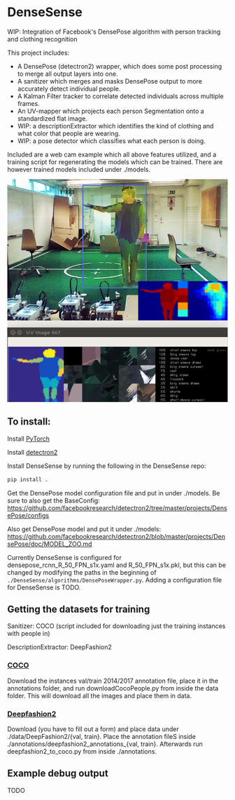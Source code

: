 # DenseSense
WIP: Integration of Facebook's DensePose algorithm with person tracking and clothing recognition

This project includes:
* A DensePose (detectron2) wrapper, which does some post processing to merge all output layers into one.
* A sanitizer which merges and masks DensePose output to more accurately detect individual people.
* A Kalman Filter tracker to correlate detected individuals across multiple frames.
* An UV-mapper which projects each person Segmentation onto a standardized flat image.
* WIP: a descriptionExtractor which identifies the kind of clothing and what color that people are wearing.
* WIP: a pose detector which classifies what each person is doing.

Included are a web cam example which all above features utilized,
and a training script for regenerating the models which can be trained.
There are however trained models included under ./models.

![image of person with DenseSense debug output](example0.jpg)

## To install:
Install [PyTorch](https://pytorch.org/)


Install [detectron2](https://github.com/facebookresearch/detectron2/blob/master/INSTALL.md)

Install DenseSense by running the following in the DenseSense repo:
```bash
pip install .
```

Get the DensePose model configuration file and put in under ./models. Be sure to also get the BaseConfig:
https://github.com/facebookresearch/detectron2/tree/master/projects/DensePose/configs

Also get DensePose model and put it under ./models:
https://github.com/facebookresearch/detectron2/blob/master/projects/DensePose/doc/MODEL_ZOO.md

Currently DenseSense is configured for densepose_rcnn_R_50_FPN_s1x.yaml and R_50_FPN_s1x.pkl,
but this can be changed by modifying the paths in the beginning of `./DenseSense/algorithms/DensePoseWrapper.py`.
Adding a configuration file for DenseSense is TODO.


## Getting the datasets for training
Sanitizer: COCO (script included for downloading just the training instances with people in)

DescriptionExtractor: DeepFashion2

### [COCO](http://cocodataset.org/#download)
Download the instances val/train 2014/2017 annotation file, place it in the annotations folder, and run downloadCocoPeople.py from inside the data folder. This will download all the images and place them in data.

### [Deepfashion2](https://github.com/switchablenorms/DeepFashion2)
Download (you have to fill out a form) and place data under ./data/DeepFashion2/{val, train}. Place the annotation fileS inside ./annotations/deepfashion2_annotations_{val, train}. Afterwards run deepfashion2_to_coco.py from inside ./annotations.

## Example debug output
TODO
